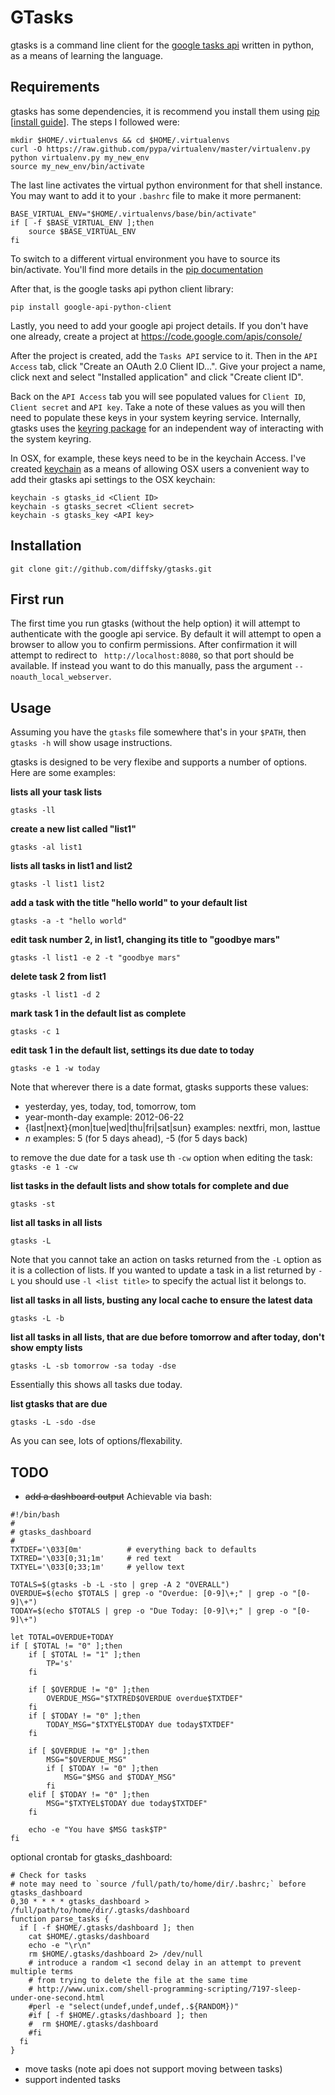 # GTasks

gtasks is a command line client for the [google tasks api](https://developers.google.com/google-apps/tasks/) written in python, as a means of learning the language.

## Requirements

gtasks has some dependencies, it is recommend you install them using [pip](http://www.pip-installer.org/en/latest/index.html) [[install guide](http://www.pip-installer.org/en/latest/installing.html)]. The steps I followed were:

    mkdir $HOME/.virtualenvs && cd $HOME/.virtualenvs
    curl -O https://raw.github.com/pypa/virtualenv/master/virtualenv.py
    python virtualenv.py my_new_env
    source my_new_env/bin/activate

The last line activates the virtual python environment for that shell instance.
You may want to add it to your `.bashrc` file to make it more permanent:

    BASE_VIRTUAL_ENV="$HOME/.virtualenvs/base/bin/activate"
    if [ -f $BASE_VIRTUAL_ENV ];then
        source $BASE_VIRTUAL_ENV
    fi

To switch to a different virtual environment you have to source its bin/activate.
You'll find more details in the [pip documentation](http://www.pip-installer.org/en/latest/index.html)

After that, is the google tasks api python client library:

    pip install google-api-python-client

Lastly, you need to add your google api project details. If you don't have one already,
create a project at https://code.google.com/apis/console/

After the project is created, add the `Tasks API` service to it. Then in the
`API Access` tab, click "Create an OAuth 2.0 Client ID...". Give your project a name,
click next and select "Installed application" and click "Create client ID".

Back on the `API Access` tab you will see populated values for `Client ID`,
`Client secret` and `API key`. Take a note of these values as you will then need to populate
these keys in your system keyring service. Internally, gtasks uses the [keyring package](https://pypi.python.org/pypi/keyring) for an independent way of interacting with the system keyring.

In OSX, for example, these keys need to be in the keychain Access. I've created [keychain](https://github.com/diffsky/keychain)
as a means of allowing OSX users a convenient way to add their gtasks api settings to the OSX keychain:
```
keychain -s gtasks_id <Client ID>
keychain -s gtasks_secret <Client secret>
keychain -s gtasks_key <API key>
```

## Installation

    git clone git://github.com/diffsky/gtasks.git

## First run

The first time you run gtasks (without the help option) it will attempt to authenticate with the google api service.
By default it will attempt to open a browser to allow you to confirm permissions. After confirmation it will attempt to
redirect to ` http://localhost:8080`, so that port should be available. If instead you want to do this manually, pass the argument `--noauth_local_webserver`.

## Usage

Assuming you have the `gtasks` file somewhere that's in your `$PATH`, then `gtasks -h` will show usage instructions.

gtasks is designed to be very flexibe and supports a number of options. Here are some examples:

**lists all your task lists**
```
gtasks -ll
```
**create a new list called "list1"**
```
gtasks -al list1
```
**lists all tasks in list1 and list2**
```
gtasks -l list1 list2
```
**add a task with the title "hello world" to your default list**
```
gtasks -a -t "hello world"
```
**edit task number 2, in list1, changing its title to "goodbye mars"**
```
gtasks -l list1 -e 2 -t "goodbye mars"
```
**delete task 2 from list1**
```
gtasks -l list1 -d 2
```
**mark task 1 in the default list as complete**
```
gtasks -c 1
```
**edit task 1 in the default list, settings its due date to today**
```
gtasks -e 1 -w today
```
Note that wherever there is a date format, gtasks supports these values:

 - yesterday, yes, today, tod, tomorrow, tom
 - year-month-day example: 2012-06-22
 - {last|next}{mon|tue|wed|thu|fri|sat|sun} examples: nextfri, mon, lasttue
 - *n* examples: 5 (for 5 days ahead), -5 (for 5 days back)

to remove the due date for a task use th `-cw` option when editing the task: `gtasks -e 1 -cw`

**list tasks in the default lists and show totals for complete and due**
```
gtasks -st
```
**list all tasks in all lists**
```
gtasks -L
```
Note that you cannot take an action on tasks returned
from the `-L` option as it is a collection of lists. If you wanted to update a task
in a list returned by `-L` you should use `-l <list title>` to specify the actual list
it belongs to.

**list all tasks in all lists, busting any local cache to ensure the latest data**
```
gtasks -L -b
```
**list all tasks in all lists, that are due before tomorrow and after today, don't show empty lists**
```
gtasks -L -sb tomorrow -sa today -dse
```
Essentially this shows all tasks due today.

**list gtasks that are due**
```
gtasks -L -sdo -dse
```

As you can see, lots of options/flexability.


## TODO

 - <del>add a dashboard output</del> Achievable via bash:

```
#!/bin/bash
#
# gtasks_dashboard
#
TXTDEF='\033[0m'          # everything back to defaults
TXTRED='\033[0;31;1m'     # red text
TXTYEL='\033[0;33;1m'     # yellow text

TOTALS=$(gtasks -b -L -sto | grep -A 2 "OVERALL")
OVERDUE=$(echo $TOTALS | grep -o "Overdue: [0-9]\+;" | grep -o "[0-9]\+")
TODAY=$(echo $TOTALS | grep -o "Due Today: [0-9]\+;" | grep -o "[0-9]\+")

let TOTAL=OVERDUE+TODAY
if [ $TOTAL != "0" ];then
    if [ $TOTAL != "1" ];then
        TP='s'
    fi

    if [ $OVERDUE != "0" ];then
        OVERDUE_MSG="$TXTRED$OVERDUE overdue$TXTDEF"
    fi
    if [ $TODAY != "0" ];then
        TODAY_MSG="$TXTYEL$TODAY due today$TXTDEF"
    fi

    if [ $OVERDUE != "0" ];then
        MSG="$OVERDUE_MSG"
        if [ $TODAY != "0" ];then
            MSG="$MSG and $TODAY_MSG"
        fi
    elif [ $TODAY != "0" ];then
        MSG="$TXTYEL$TODAY due today$TXTDEF"
    fi

    echo -e "You have $MSG task$TP"
fi
```

optional crontab for gtasks_dashboard:

```
# Check for tasks
# note may need to `source /full/path/to/home/dir/.bashrc;` before gtasks_dashboard
0,30 * * * * gtasks_dashboard > /full/path/to/home/dir/.gtasks/dashboard
function parse_tasks {
  if [ -f $HOME/.gtasks/dashboard ]; then
    cat $HOME/.gtasks/dashboard
    echo -e "\r\n"
    rm $HOME/.gtasks/dashboard 2> /dev/null
    # introduce a random <1 second delay in an attempt to prevent multiple terms
    # from trying to delete the file at the same time
    # http://www.unix.com/shell-programming-scripting/7197-sleep-under-one-second.html
    #perl -e "select(undef,undef,undef,.${RANDOM})"
    #if [ -f $HOME/.gtasks/dashboard ]; then
    #  rm $HOME/.gtasks/dashboard
    #fi
  fi
}
```

 - move tasks (note api does not support moving between tasks)
 - support indented tasks


